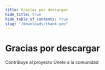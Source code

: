 ```yaml
---
title: Gracias por descargar
hide_title: true
hide_table_of_contents: true
slug: "/downloads/thank-you"
---
```


<div className="text-center margin-top--xl">

# Gracias por descargar

<div className="row margin-bottom--lg padding--sm flex-center">
<Link className="button button--outline button--warning button--lg margin--sm" href="/contributing">
  Contribuye al proyecto
</Link>
<Link className="button button--outline button--info button--lg margin--sm" href="https://linwood.dev/matrix">
  Únete a la comunidad
</Link>

</div>

</div>
